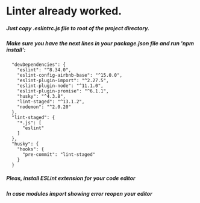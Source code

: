 # Linter already worked.

##### Just copy .eslintrc.js file to root of the project directory.

##### Make sure you have the next lines in your package.json file and run 'npm install':
``` 
  "devDependencies": {
    "eslint": "^8.34.0",
    "eslint-config-airbnb-base": "^15.0.0",
    "eslint-plugin-import": "^2.27.5",
    "eslint-plugin-node": "^11.1.0",
    "eslint-plugin-promise": "^6.1.1",
    "husky": "^4.3.8",
    "lint-staged": "^13.1.2",
    "nodemon": "^2.0.20"
  },
  "lint-staged": {
    "*.js": [
      "eslint"
    ]
  },
  "husky": {
    "hooks": {
      "pre-commit": "lint-staged"
    }
  }
```

##### Pleas, install ESLint extension for your code editor
##### In case modules import showing error reopen your editor
